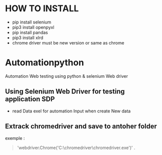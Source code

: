 # HOW TO INSTALL
-  pip install selenium
-  pip3 install openpyxl
-  pip install pandas
-  pip3 install xlrd
-  chrome driver must be new version or same as chrome

# Automationpython
Automation Web testing using python &amp; selenium Web driver

## Using Selenium Web Driver for testing application SDP
- read  Data exel for automation Input when create New data 

## Extrack chromedriver and save to antoher folder
exemple :
>  'webdriver.Chrome('C:\chromedriver\chromedriver.exe')'
.
